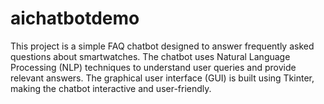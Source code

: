 # aichatbotdemo
This project is a simple FAQ chatbot designed to answer frequently asked questions about smartwatches. The chatbot uses Natural Language Processing (NLP) techniques to understand user queries and provide relevant answers. The graphical user interface (GUI) is built using Tkinter, making the chatbot interactive and user-friendly.
